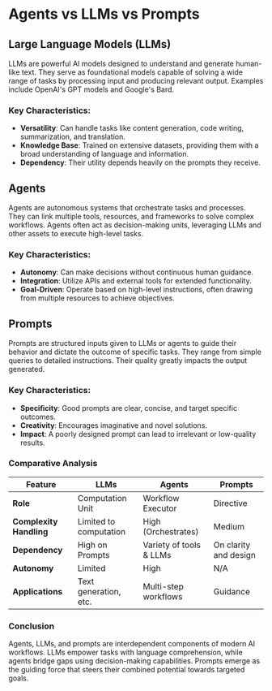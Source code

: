 # Agents vs LLMs vs Prompts

## Large Language Models (LLMs)
LLMs are powerful AI models designed to understand and generate human-like text. They serve as foundational models capable of solving a wide range of tasks by processing input and producing relevant output. Examples include OpenAI's GPT models and Google's Bard.

### Key Characteristics:
- **Versatility**: Can handle tasks like content generation, code writing, summarization, and translation.
- **Knowledge Base**: Trained on extensive datasets, providing them with a broad understanding of language and information.
- **Dependency**: Their utility depends heavily on the prompts they receive.

## Agents
Agents are autonomous systems that orchestrate tasks and processes. They can link multiple tools, resources, and frameworks to solve complex workflows. Agents often act as decision-making units, leveraging LLMs and other assets to execute high-level tasks.

### Key Characteristics:
- **Autonomy**: Can make decisions without continuous human guidance.
- **Integration**: Utilize APIs and external tools for extended functionality.
- **Goal-Driven**: Operate based on high-level instructions, often drawing from multiple resources to achieve objectives.

## Prompts
Prompts are structured inputs given to LLMs or agents to guide their behavior and dictate the outcome of specific tasks. They range from simple queries to detailed instructions. Their quality greatly impacts the output generated.

### Key Characteristics:
- **Specificity**: Good prompts are clear, concise, and target specific outcomes.
- **Creativity**: Encourages imaginative and novel solutions.
- **Impact**: A poorly designed prompt can lead to irrelevant or low-quality results.

### Comparative Analysis
| Feature                        | LLMs                     | Agents                   | Prompts                 |
|--------------------------------|--------------------------|--------------------------|-------------------------|
| **Role**                       | Computation Unit         | Workflow Executor       | Directive               |
| **Complexity Handling**        | Limited to computation   | High (Orchestrates)     | Medium                  |
| **Dependency**                 | High on Prompts          | Variety of tools & LLMs | On clarity and design   |
| **Autonomy**                   | Limited                 | High                    | N/A                     |
| **Applications**               | Text generation, etc.    | Multi-step workflows    | Guidance                |

### Conclusion
Agents, LLMs, and prompts are interdependent components of modern AI workflows. LLMs empower tasks with language comprehension, while agents bridge gaps using decision-making capabilities. Prompts emerge as the guiding force that steers their combined potential towards targeted goals.